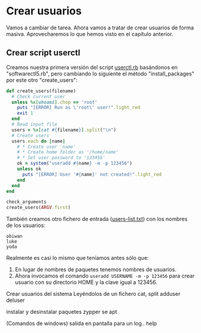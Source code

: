 
# Crear usuarios

Vamos a cambiar de tarea. Ahora vamos a tratar de crear usuarios de forma masiva. Aprovecharemos lo que hemos visto en el capítulo anterior.

## Crear script userctl

Creamos nuestra primera versión del script [userctl.rb](example/userctl.rb) basándonos en "softwarectl5.rb", pero cambiando lo siguiente el método "install_packages" por este otro "create_users":

```ruby
def create_users(filename)
  # Check current user
  unless %x[whoami].chop == 'root'
    puts "[ERROR] Run as \'root\' user!".light_red
    exit 1
  end
  # Read input file
  users = %x[cat #{filename}].split("\n")
  # Create users
  users.each do |name|
    # * Create user 'name'
    # * Create home folder as '/home/name'
    # * Set user password to '123456'
    ok = system("useradd #{name} -m -p 123456")
    unless ok
      puts "[ERROR] User '#{name}' not created!".light_red
    end
  end
end

check_arguments
create_users(ARGV.first)
```

También creamos otro fichero de entrada ([users-list.txt](example/users-list.txt)) con los nombres de los usuarios:

```
obiwan
luke
yoda
```

Realmente es casi lo mismo que teníamos antes sólo que:
1. En lugar de nombres de paquetes tenemos nombres de usuarios.
2. Ahora invocamos el comando `useradd USERNAME -m -p 123456` para crear usuario con su directorio HOME y la clave igual a 123456.


Crear usuarios del sistema
Leyéndolos de un fichero
cat, split
adduser deluser

instalar y desinstalar paquetes
zypper se
apt

(Comandos de windows)
salida en pantalla para un log..
help
